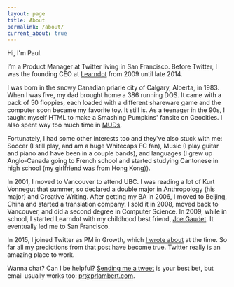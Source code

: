 ```yaml
---
layout: page
title: About
permalink: /about/
current_about: true
---
```


<!-- ![Passport Me](/images/paul-passport.jpg) -->

Hi, I'm Paul.

I’m a Product Manager at Twitter living in San Francisco. Before Twitter, I was the founding CEO at [Learndot](http://www.learndot.com/) from 2009 until late 2014.

I was born in the snowy Canadian priarie city of Calgary, Alberta, in 1983. When I was five, my dad brought home a 386 running DOS. It came with a pack of 50 floppies, each loaded with a different shareware game and the computer soon became my favorite toy. It still is. As a teenager in the 90s, I taught myself HTML to make a Smashing Pumpkins' fansite on Geocities. I also spent way too much time in [MUDs](http://en.wikipedia.org/wiki/MUD). 

Fortunately, I had some other interests too and they've also stuck with me: Soccer (I still play, and am a huge Whitecaps FC fan), Music (I play guitar and piano and have been in a couple bands), and languages (I grew up Anglo-Canada going to French school and started studying Cantonese in high school (my girlfriend was from Hong Kong)). 

In 2001, I moved to Vancouver to attend UBC. I was reading a lot of Kurt Vonnegut that summer, so declared a double major in Anthropology (his major) and Creative Writing. After getting my BA in 2006, I moved to Beijing, China and started a translation company. I sold it in 2008, moved back to Vancouver, and did a second degree in Computer Science. In 2009, while in school, I started Learndot with my childhood best friend, [Joe Gaudet](https://twitter.com/joegaudet). It eventually led me to San Francisco.

In 2015, I joined Twitter as PM in Growth, which [I wrote about](https://medium.com/@prlambert/selling-learndot-and-joining-twitter-4b39576d1b15) at the time. So far all my predictions from that post have become true. Twitter really is an amazing place to work.

Wanna chat? Can I be helpful? [Sending me a tweet](https://twitter.com/prlambert) is your best bet, but email usually works too: pr@prlambert.com.